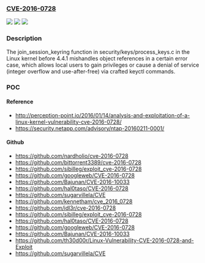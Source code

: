 ### [CVE-2016-0728](https://cve.mitre.org/cgi-bin/cvename.cgi?name=CVE-2016-0728)
![](https://img.shields.io/static/v1?label=Product&message=n%2Fa&color=blue)
![](https://img.shields.io/static/v1?label=Version&message=n%2Fa&color=blue)
![](https://img.shields.io/static/v1?label=Vulnerability&message=n%2Fa&color=brighgreen)

### Description

The join_session_keyring function in security/keys/process_keys.c in the Linux kernel before 4.4.1 mishandles object references in a certain error case, which allows local users to gain privileges or cause a denial of service (integer overflow and use-after-free) via crafted keyctl commands.

### POC

#### Reference
- http://perception-point.io/2016/01/14/analysis-and-exploitation-of-a-linux-kernel-vulnerability-cve-2016-0728/
- https://security.netapp.com/advisory/ntap-20160211-0001/

#### Github
- https://github.com/nardholio/cve-2016-0728
- https://github.com/bittorrent3389/cve-2016-0728
- https://github.com/sibilleg/exploit_cve-2016-0728
- https://github.com/googleweb/CVE-2016-0728
- https://github.com/Bajunan/CVE-2016-10033
- https://github.com/hal0taso/CVE-2016-0728
- https://github.com/sugarvillela/CVE
- https://github.com/kennetham/cve_2016_0728
- https://github.com/idl3r/cve-2016-0728
- https://github.com/sibilleg/exploit_cve-2016-0728
- https://github.com/hal0taso/CVE-2016-0728
- https://github.com/googleweb/CVE-2016-0728
- https://github.com/Bajunan/CVE-2016-10033
- https://github.com/th30d00r/Linux-Vulnerability-CVE-2016-0728-and-Exploit
- https://github.com/sugarvillela/CVE


